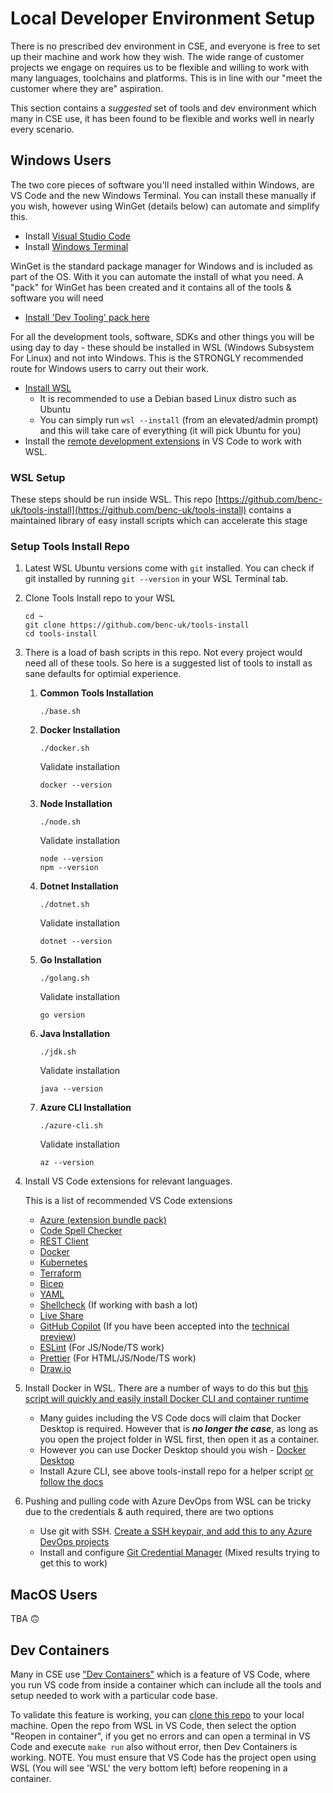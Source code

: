 # Local Developer Environment Setup

There is no prescribed dev environment in CSE, and everyone is free to set up their machine and work how they wish. The wide range of customer projects we engage on requires us to be flexible and willing to work with many languages, toolchains and platforms. This is in line with our "meet the customer where they are" aspiration.

This section contains a *suggested* set of tools and dev environment which many in CSE use, it has been found to be flexible and works well in nearly every scenario.

## Windows Users

The two core pieces of software you'll need installed within Windows, are VS Code and the new Windows Terminal. You can install these manually if you wish, however using WinGet (details below) can automate and simplify this.

- Install [Visual Studio Code](https://code.visualstudio.com/docs/setup/setup-overview)
- Install [Windows Terminal](https://apps.microsoft.com/store/detail/windows-terminal/9N0DX20HK701?hl=en-gb&gl=GB)

WinGet is the standard package manager for Windows and is included as part of the OS. With it you can automate the install of what you need. A "pack" for WinGet has been created and it contains all of the tools & software you will need

- [Install 'Dev Tooling' pack here](https://winstall.app/packs/zzbVwCc3M)

For all the development tools, software, SDKs and other things you will be using day to day - these should be installed in WSL (Windows Subsystem For Linux) and not into Windows. This is the STRONGLY recommended route for Windows users to carry out their work.

- [Install WSL](https://docs.microsoft.com/en-us/windows/wsl/install)
  - It is recommended to use a Debian based Linux distro such as Ubuntu
  - You can simply run `wsl --install` (from an elevated/admin prompt) and this will take care of everything (it will pick Ubuntu for you)
- Install the [remote development extensions](https://marketplace.visualstudio.com/items?itemName=ms-vscode-remote.vscode-remote-extensionpack) in VS Code to work with WSL.

### WSL Setup

These steps should be run inside WSL. This repo [https://github.com/benc-uk/tools-install](https://github.com/benc-uk/tools-install) contains a maintained library of easy install scripts which can accelerate this stage

### Setup Tools Install Repo

1. Latest WSL Ubuntu versions come with `git` installed. You can check if git installed by running `git --version` in your WSL Terminal tab.
2. Clone Tools Install repo to your WSL
    ```
    cd ~
    git clone https://github.com/benc-uk/tools-install
    cd tools-install
    ``` 
    
3. There is a load of bash scripts in this repo. Not every project would need all of these tools. So here is a suggested list of tools to install as sane defaults for optimial experience.

    1. **Common Tools Installation**   
        ```
        ./base.sh
        ```
    1. **Docker Installation**   
        ```
        ./docker.sh
        ```
        Validate installation
        ```
        docker --version
        ```
    1. **Node Installation**  
        ```
        ./node.sh
        ```
        Validate installation
        ```
        node --version
        npm --version
        ```
    1. **Dotnet Installation**  
        ```
        ./dotnet.sh
        ```
        Validate installation
        ```
        dotnet --version
        ```
    1. **Go Installation**
        ```
        ./golang.sh
        ```
        Validate installation
        ```
        go version
        ```
    1. **Java Installation**
        ```
        ./jdk.sh
        ```
        Validate installation
        ```
        java --version
        ``` 
    1. **Azure CLI Installation**
        ```
        ./azure-cli.sh
        ```
        Validate installation
        ```
        az --version
        ``` 

4. Install VS Code extensions for relevant languages.
  
    This is a list of recommended VS Code extensions
    - [Azure (extension bundle pack)](https://marketplace.visualstudio.com/items?itemName=ms-vscode.vscode-node-azure-pack)
    - [Code Spell Checker](https://marketplace.visualstudio.com/items?itemName=streetsidesoftware.code-spell-checker)
    - [REST Client](https://marketplace.visualstudio.com/items?itemName=humao.rest-client)
    - [Docker](https://marketplace.visualstudio.com/items?itemName=ms-azuretools.vscode-docker)
    - [Kubernetes](https://marketplace.visualstudio.com/items?itemName=ms-kubernetes-tools.vscode-kubernetes-tools)
    - [Terraform](https://marketplace.visualstudio.com/items?itemName=HashiCorp.terraform)
    - [Bicep](https://marketplace.visualstudio.com/items?itemName=ms-azuretools.vscode-bicep)
    - [YAML](https://marketplace.visualstudio.com/items?itemName=redhat.vscode-yaml)
    - [Shellcheck](https://marketplace.visualstudio.com/items?itemName=timonwong.shellcheck) (If working with bash a lot)
    - [Live Share](https://marketplace.visualstudio.com/items?itemName=MS-vsliveshare.vsliveshare)
    - [GitHub Copilot](https://marketplace.visualstudio.com/items?itemName=GitHub.copilot) (If you have been accepted into the [technical preview](https://github.com/features/copilot/signup))
    - [ESLint](https://marketplace.visualstudio.com/items?itemName=dbaeumer.vscode-eslint) (For JS/Node/TS work)
    - [Prettier](https://marketplace.visualstudio.com/items?itemName=esbenp.prettier-vscode) (For HTML/JS/Node/TS work)
    - [Draw.io](https://marketplace.visualstudio.com/items?itemName=hediet.vscode-drawio)
5. Install Docker in WSL. There are a number of ways to do this but [this script will quickly and easily install Docker CLI and container runtime](https://github.com/benc-uk/tools-install/blob/master/docker.sh)
    - Many guides including the VS Code docs will claim that Docker Desktop is required. However that is ***no longer the case***, as long as you open the project folder in WSL first, then open it as a container.
    - However you can use Docker Desktop should you wish - [Docker Desktop](https://www.docker.com/products/docker-desktop/)
    - Install Azure CLI, see above tools-install repo for a helper script [or follow the docs](http://aka.ms/azure-cli)

6. Pushing and pulling code with Azure DevOps from WSL can be tricky due to the credentials & auth required, there are two options
    - Use git with SSH. [Create a SSH keypair, and add this to any Azure DevOps projects](https://docs.microsoft.com/en-us/azure/devops/repos/git/use-ssh-keys-to-authenticate?view=azure-devops)
    - Install and configure [Git Credential Manager](https://github.com/GitCredentialManager/git-credential-manager) (Mixed results trying to get this to work)

## MacOS Users

TBA 🙃

## Dev Containers

Many in CSE use ["Dev Containers"](https://microsoft.github.io/code-with-engineering-playbook/developer-experience/devcontainers/) which is a feature of VS Code, where you run VS code from inside a container which can include all the tools and setup needed to work with a particular code base.

To validate this feature is working, you can [clone this repo](https://github.com/benc-uk/nodejs-demoapp) to your local machine. Open the repo from WSL in VS Code, then select the option "Reopen in container", if you get no errors and can open a terminal in VS Code and execute `make run` also without error, then Dev Containers is working. NOTE. You must ensure that VS Code has the project open using WSL (You will see 'WSL' the very bottom left) before reopening in a container.
